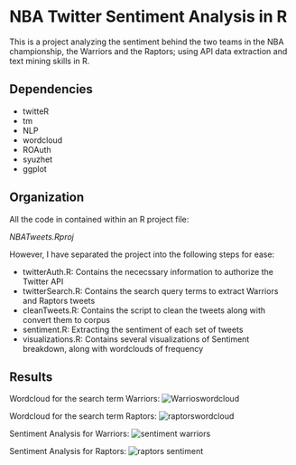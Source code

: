 # NBA Twitter Sentiment Analysis in R
This is a project analyzing the sentiment behind the two teams in the NBA championship, the Warriors and the Raptors; using API data extraction and text mining skills in R. 
## Dependencies
* twitteR
* tm
* NLP
* wordcloud
* ROAuth
* syuzhet
* ggplot
## Organization
All the code in contained within an R project file: 

*NBATweets.Rproj*

However, I have separated the project into the following steps for ease:
* twitterAuth.R: Contains the nececssary information to authorize the Twitter API
* twitterSearch.R: Contains the search query terms to extract Warriors and Raptors tweets 
* cleanTweets.R: Contains the script to clean the tweets along with convert them to corpus
* sentiment.R: Extracting the sentiment of each set of tweets
* visualizations.R: Contains several visualizations of Sentiment breakdown, along with wordclouds of frequency
## Results
Wordcloud for the search term Warriors:
![Warrioswordcloud](https://user-images.githubusercontent.com/34528421/60382507-c5cdc400-9a18-11e9-86fd-bb4f13656025.jpeg)

Wordcloud for the search term Raptors:
![raptorswordcloud](https://user-images.githubusercontent.com/34528421/60382545-50aebe80-9a19-11e9-9081-83f3f873e4f2.jpeg)

Sentiment Analysis for Warriors:
![sentiment warriors](https://user-images.githubusercontent.com/34528421/60382550-6a500600-9a19-11e9-8c9a-25a705cc02e4.jpeg)

Sentiment Analysis for Raptors:
![raptors sentiment](https://user-images.githubusercontent.com/34528421/60382551-6cb26000-9a19-11e9-9255-88091c2b9bdf.jpeg)
